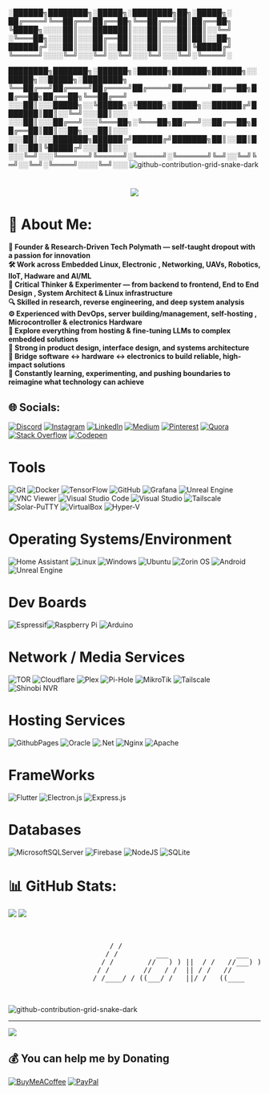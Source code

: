 
░██████╗████████╗░█████╗░████████╗██╗░█████╗░
██╔════╝╚══██╔══╝██╔══██╗╚══██╔══╝██║██╔══██╗
╚█████╗░░░░██║░░░███████║░░░██║░░░██║██║░░╚═╝
░╚═══██╗░░░██║░░░██╔══██║░░░██║░░░██║██║░░██╗
██████╔╝░░░██║░░░██║░░██║░░░██║░░░██║╚█████╔╝
╚═════╝░░░░╚═╝░░░╚═╝░░╚═╝░░░╚═╝░░░╚═╝░╚════╝░

████████╗███████╗░██████╗░██████╗███████╗██████╗░░█████╗░░█████╗░████████╗
╚══██╔══╝██╔════╝██╔════╝██╔════╝██╔════╝██╔══██╗██╔══██╗██╔══██╗╚══██╔══╝
░░░██║░░░█████╗░░╚█████╗░╚█████╗░█████╗░░██████╔╝███████║██║░░╚═╝░░░██║░░░
░░░██║░░░██╔══╝░░░╚═══██╗░╚═══██╗██╔══╝░░██╔══██╗██╔══██║██║░░██╗░░░██║░░░
░░░██║░░░███████╗██████╔╝██████╔╝███████╗██║░░██║██║░░██║╚█████╔╝░░░██║░░░
░░░╚═╝░░░╚══════╝╚═════╝░╚═════╝░╚══════╝╚═╝░░╚═╝╚═╝░░╚═╝░╚════╝░░░░╚═╝░░░
![github-contribution-grid-snake-dark](https://github.com/StaticTesseract07/StaticTesseract07/assets/122696470/41aff6b0-bc71-45f3-8478-ff6a55043f60)
<h1 align="center">
    <img src="https://readme-typing-svg.herokuapp.com/?font=Righteous&size=35&center=true&vCenter=true&width=500&height=70&duration=4000&lines=Hi+There!+👋;+I'm+Mihir+Parmar!;" />
</h1>

# 💫 About Me:
**🚀 Founder & Research-Driven Tech Polymath — self-taught dropout with a passion for innovation<br>
🛠️ Work across Embedded Linux, Electronic , Networking, UAVs, Robotics, IIoT, Hadware and AI/ML<br>
🧠 Critical Thinker & Experimenter — from backend to frontend, End to End Design , System Architect & Linux infrastructure<br>
🔍 Skilled in research, reverse engineering, and deep system analysis<br>
⚙️ Experienced with DevOps, server building/management, self-hosting , Microcontroller & electronics Hardware<br>
🤖 Explore everything from hosting & fine-tuning LLMs to complex embedded solutions<br>
🎨 Strong in product design, interface design, and systems architecture<br>
🔗 Bridge software ↔ hardware ↔ electronics to build reliable, high-impact solutions<br>
🌱 Constantly learning, experimenting, and pushing boundaries to reimagine what technology can achieve**


## 🌐 Socials:
[![Discord](https://img.shields.io/badge/Discord-%237289DA.svg?logo=discord&logoColor=white)](https://discord.com/invite/9VBDTG3k) [![Instagram](https://img.shields.io/badge/Instagram-%23E4405F.svg?logo=Instagram&logoColor=white)](https://instagram.com/static_tesseract_07) [![LinkedIn](https://img.shields.io/badge/LinkedIn-%230077B5.svg?logo=linkedin&logoColor=white)](https://linkedin.com/in/www.linkedin.com/in/mihir-parmar-3909b2274) [![Medium](https://img.shields.io/badge/Medium-12100E?logo=medium&logoColor=white)](https://medium.com/@Mihir.Parmarofficial) [![Pinterest](https://img.shields.io/badge/Pinterest-%23E60023.svg?logo=Pinterest&logoColor=white)](https://pinterest.com/mihirparmarofficial) [![Quora](https://img.shields.io/badge/Quora-%23B92B27.svg?logo=Quora&logoColor=white)](https://quora.com/profile/Mihir-Parmar-227) [![Stack Overflow](https://img.shields.io/badge/-Stackoverflow-FE7A16?logo=stack-overflow&logoColor=white)](https://stackoverflow.com/users/24640309/mihir-parmar?tab=profile) [![Codepen](https://img.shields.io/badge/Codepen-000000?style=for-the-badge&logo=codepen&logoColor=white)](https://codepen.io/StaticTesseract07) 


# Tools
![Git](https://img.shields.io/badge/git-%23F05033.svg?style=for-the-badge&logo=git&logoColor=white) ![Docker](https://img.shields.io/badge/docker-%230db7ed.svg?style=for-the-badge&logo=docker&logoColor=white)  ![TensorFlow](https://img.shields.io/badge/TensorFlow-%23FF6F00.svg?style=for-the-badge&logo=TensorFlow&logoColor=white) ![GitHub](https://img.shields.io/badge/github-%23121011.svg?style=for-the-badge&logo=github&logoColor=white)   ![Grafana](https://img.shields.io/badge/grafana-%23F46800.svg?style=for-the-badge&logo=grafana&logoColor=white) ![Unreal Engine](https://img.shields.io/badge/unreal%20engine-%23313131.svg?style=for-the-badge&logo=unreal-engine&logoColor=white)![VNC Viewer](https://img.shields.io/badge/VNC%20Viewer-%2300599C.svg?style=for-the-badge&logo=VNC-Viewer&logoColor=white)
![Visual Studio Code](https://img.shields.io/badge/visual%20studio%20code-%23007ACC.svg?style=for-the-badge&logo=visual-studio-code&logoColor=white)
![Visual Studio](https://img.shields.io/badge/Visual%20Studio-5C2D91?style=for-the-badge&logo=visual-studio&logoColor=white)
![Tailscale](https://img.shields.io/badge/Tailscale-00C7B7.svg?style=for-the-badge&logo=tailscale&logoColor=white)
![Solar-PuTTY](https://img.shields.io/badge/Solar--PuTTY-%23007ACC.svg?style=for-the-badge&logo=data:image/svg+xml;base64,[Base64String]&logoColor=white)
![VirtualBox](https://img.shields.io/badge/VirtualBox-183A61.svg?style=for-the-badge&logo=data:image/svg+xml;base64,[Base64String]&logoColor=white)
![Hyper-V](https://img.shields.io/badge/Hyper--V-0078D7.svg?style=for-the-badge&logo=data:image/svg+xml;base64,[Base64String]&logoColor=white)



# Operating Systems/Environment
![Home Assistant](https://img.shields.io/badge/home%20assistant-%2341BDF5.svg?style=for-the-badge&logo=home-assistant&logoColor=white)  ![Linux](https://img.shields.io/badge/linux-%23FCC624.svg?style=for-the-badge&logo=linux&logoColor=black) ![Windows](https://img.shields.io/badge/windows-%230078D6.svg?style=for-the-badge&logo=windows&logoColor=white) ![Ubuntu](https://img.shields.io/badge/ubuntu-%23E95420.svg?style=for-the-badge&logo=ubuntu&logoColor=white) ![Zorin OS](https://img.shields.io/badge/Zorin%20OS-%230CC1F3.svg?style=for-the-badge&logo=zorin&logoColor=white) ![Android](https://img.shields.io/badge/android-%233DDC84.svg?style=for-the-badge&logo=android&logoColor=white) ![Unreal Engine](https://img.shields.io/badge/unreal%20engine-%23313131.svg?style=for-the-badge&logo=unreal-engine&logoColor=white)

# Dev Boards
![Espressif](https://img.shields.io/badge/espressif-E7352C.svg?style=for-the-badge&logo=espressif&logoColor=white)![Raspberry Pi](https://img.shields.io/badge/-RaspberryPi-C51A4A?style=for-the-badge&logo=Raspberry-Pi) ![Arduino](https://img.shields.io/badge/-Arduino-00979D?style=for-the-badge&logo=Arduino&logoColor=white) 
# Network / Media Services 
![TOR](https://img.shields.io/badge/tor-%237E4798.svg?style=for-the-badge&logo=tor-project&logoColor=white)  ![Cloudflare](https://img.shields.io/badge/Cloudflare-F38020?style=for-the-badge&logo=Cloudflare&logoColor=white) ![Plex](https://img.shields.io/badge/plex-%23E5A00D.svg?style=for-the-badge&logo=plex&logoColor=white) ![Pi-Hole](https://img.shields.io/badge/pihole-%2396060C.svg?style=for-the-badge&logo=pi-hole&logoColor=white) ![MikroTik](https://img.shields.io/badge/mikrotik-%232565BA.svg?style=for-the-badge&logo=data:image/svg+xml;base64,PHN2ZyB4bWxucz0iaHR0cDovL3d3dy53My5vcmcvMjAwMC9zdmciIHdpZHRoPSI2MDAiIGhlaWdodD0iNjAwIj48cGF0aCBkPSJNMTI5IDExMWMtNTUgNC05MyA2Ni05MyA3OEwwIDM5OGMtMiA3MCAzNiA5MiA2OSA5MWgxYzc5IDAgODctNTcgMTMwLTEyOGgyMDFjNDMgNzEgNTAgMTI4IDEyOSAxMjhoMWMzMyAxIDcxLTIxIDY5LTkxbC0zNi0yMDljMC0xMi00MC03OC05OC03OGgtMTBjLTYzIDAtOTIgMzUtOTIgNDJIMjM2YzAtNy0yOS00Mi05Mi00MmgtMTV6IiBmaWxsPSIjZmZmIi8+PC9zdmc+&logoColor=white) ![Tailscale](https://img.shields.io/badge/Tailscale-00C7B7.svg?style=for-the-badge&logo=tailscale&logoColor=white)
![Shinobi NVR](https://img.shields.io/badge/Shinobi%20NVR-%23007ACC.svg?style=for-the-badge&logo=cctv&logoColor=white)


# Hosting Services
![GithubPages](https://img.shields.io/badge/github%20pages-121013?style=for-the-badge&logo=github&logoColor=white) ![Oracle](https://img.shields.io/badge/Oracle-F80000?style=for-the-badge&logo=oracle&logoColor=white) ![.Net](https://img.shields.io/badge/.NET-5C2D91?style=for-the-badge&logo=.net&logoColor=white)   ![Nginx](https://img.shields.io/badge/nginx-%23009639.svg?style=for-the-badge&logo=nginx&logoColor=white) ![Apache](https://img.shields.io/badge/apache-%23D42029.svg?style=for-the-badge&logo=apache&logoColor=white)
# FrameWorks
![Flutter](https://img.shields.io/badge/Flutter-%2302569B.svg?style=for-the-badge&logo=Flutter&logoColor=white) ![Electron.js](https://img.shields.io/badge/Electron-191970?style=for-the-badge&logo=Electron&logoColor=white) ![Express.js](https://img.shields.io/badge/express.js-%23404d59.svg?style=for-the-badge&logo=express&logoColor=%2361DAFB) 
# Databases
![MicrosoftSQLServer](https://img.shields.io/badge/Microsoft%20SQL%20Server-CC2927?style=for-the-badge&logo=microsoft%20sql%20server&logoColor=white)  ![Firebase](https://img.shields.io/badge/firebase-a08021?style=for-the-badge&logo=firebase&logoColor=ffcd34) ![NodeJS](https://img.shields.io/badge/node.js-6DA55F?style=for-the-badge&logo=node.js&logoColor=white)  ![SQLite](https://img.shields.io/badge/sqlite-%2307405e.svg?style=for-the-badge&logo=sqlite&logoColor=white)

# 📊 GitHub Stats:
![](https://github-readme-stats.vercel.app/api?username=dev-mihirparmar&theme=vue-dark&hide_border=true&include_all_commits=true&count_private=true)
![](https://github-readme-streak-stats.herokuapp.com/?user=dev.mihirparmar&theme=vue-dark&hide_border=true)<br/>


<pre>  
          
                        / /                                                                    
                       / /         ___                ___                    ___               
                      / /        //   ) ) ||  / /   //___) )    //   / /   //   ) )   //   / / 
                     / /        //   / /  || / /   //          ((___/ /   //   / /   //   / / 
                    / /____/ / ((___/ /   ||/ /   ((____           / / ((___/ /   ((___( (   
                                                                  / /
                                                                 / /
</pre>

![github-contribution-grid-snake-dark](https://github.com/StaticTesseract07/StaticTesseract07/assets/122696470/41aff6b0-bc71-45f3-8478-ff6a55043f60)

---

[![](https://visitcount.itsvg.in/api?id=statictesseract07&icon=7&color=0)](https://visitcount.itsvg.in)

  ## 💰 You can help me by Donating
  [![BuyMeACoffee](https://img.shields.io/badge/Buy%20Me%20a%20Coffee-ffdd00?style=for-the-badge&logo=buy-me-a-coffee&logoColor=black)](https://buymeacoffee.com/statictesseract) [![PayPal](https://img.shields.io/badge/PayPal-00457C?style=for-the-badge&logo=paypal&logoColor=white)](https://paypal.me/MihiroParmar) 

  
